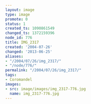 ```yaml
---
layout: image
type: image
promote: 0
status: 1
created_ts: 1090861549
changed_ts: 1372159396
node_id: 776
title: IMG_2317
created: '2004-07-26'
changed: '2013-06-25'
aliases:
- "/2004/07/26/img_2317/"
- "/node/776/"
permalink: "/2004/07/26/img_2317/"
tags:
- Coromandel
images:
- src: image/images/img_2317-776.jpg
  name: img_2317-776.jpg
---
```



